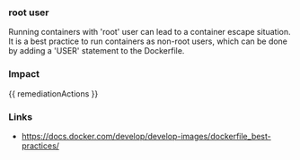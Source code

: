 
### root user
Running containers with 'root' user can lead to a container escape situation. It is a best practice to run containers as non-root users, which can be done by adding a 'USER' statement to the Dockerfile.

### Impact
<!-- Add Impact here -->

<!-- DO NOT CHANGE -->
{{ remediationActions }}

### Links
- https://docs.docker.com/develop/develop-images/dockerfile_best-practices/

